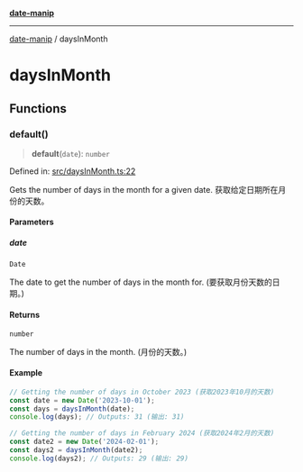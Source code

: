 [**date-manip**](index.md)

***

[date-manip](modules.md) / daysInMonth

# daysInMonth

## Functions

### default()

> **default**(`date`): `number`

Defined in: [src/daysInMonth.ts:22](https://github.com/fengxinming/date-manip/blob/3800a276ff67972284419177dad55ada4d463d78/src/daysInMonth.ts#L22)

Gets the number of days in the month for a given date.
获取给定日期所在月份的天数。

#### Parameters

##### date

`Date`

The date to get the number of days in the month for. (要获取月份天数的日期。)

#### Returns

`number`

The number of days in the month. (月份的天数。)

#### Example

```ts
// Getting the number of days in October 2023 (获取2023年10月的天数)
const date = new Date('2023-10-01');
const days = daysInMonth(date);
console.log(days); // Outputs: 31 (输出: 31)

// Getting the number of days in February 2024 (获取2024年2月的天数)
const date2 = new Date('2024-02-01');
const days2 = daysInMonth(date2);
console.log(days2); // Outputs: 29 (输出: 29)
```
